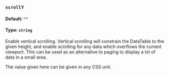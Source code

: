 ### `scrollY`
#### Default: `""`
#### Type: `string`

Enable vertical scrolling. Vertical scrolling will constrain the DataTable to the given height, and enable scrolling for any data which overflows the current viewport. This can be used as an alternative to paging to display a lot of data in a small area.

The value given here can be given in any CSS unit.